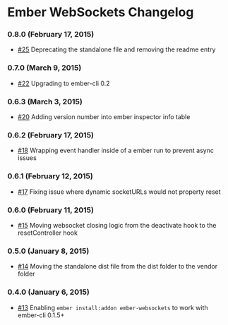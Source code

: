 # Ember WebSockets Changelog

### 0.8.0 (February 17, 2015)
- [#25](https://github.com/thoov/ember-websockets/pull/25) Deprecating the standalone file and removing the readme entry

### 0.7.0 (March 9, 2015)
- [#22](https://github.com/thoov/ember-websockets/pull/22) Upgrading to ember-cli 0.2

### 0.6.3 (March 3, 2015)
- [#20](https://github.com/thoov/ember-websockets/pull/20) Adding version number into ember inspector info table

### 0.6.2 (February 17, 2015)
- [#18](https://github.com/thoov/ember-websockets/pull/18) Wrapping event handler inside of a ember run to prevent async issues

### 0.6.1 (February 12, 2015)
- [#17](https://github.com/thoov/ember-websockets/pull/17) Fixing issue where dynamic socketURLs would not property reset

### 0.6.0 (February 11, 2015)
- [#15](https://github.com/thoov/ember-websockets/pull/15) Moving websocket closing logic from the deactivate hook to the resetController hook

### 0.5.0 (January 8, 2015)
- [#14](https://github.com/thoov/ember-websockets/pull/14) Moving the standalone dist file from the dist folder to the vendor folder

### 0.4.0 (January 6, 2015)
- [#13](https://github.com/thoov/ember-websockets/pull/13) Enabling `ember install:addon ember-websockets` to work with ember-cli 0.1.5+
